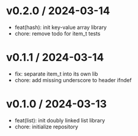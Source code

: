 
v0.2.0 / 2024-03-14
==================

  * feat(hash): init key-value array library
  * chore: remove todo for item_t tests

v0.1.1 / 2024-03-14
==================

  * fix: separate item_t into its own lib
  * chore: add missing underscore to header ifndef

v0.1.0 / 2024-03-13
==================

  * feat(list): init doubly linked list library
  * chore: initialize repository

